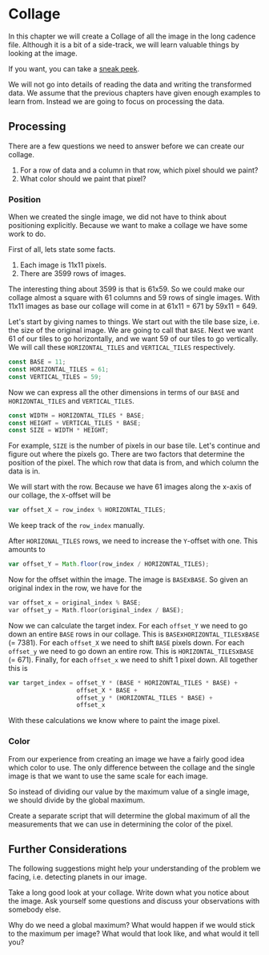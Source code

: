 # Collage
In this chapter we will create a Collage of all the image in the long cadence
file. Although it is a bit of a side-track, we will learn valuable things by
looking at the image.

If you want, you can take a [sneak peek](image/collage.png).

We will not go into details of reading the data and writing the transformed
data. We assume that the previous chapters have given enough examples to learn
from. Instead we are going to focus on processing the data.

## Processing
There are a few questions we need to answer before we can create our collage.

1. For a row of data and a column in that row, which pixel should we paint?
2. What color should we paint that pixel?

### Position
When we created the single image, we did not have to think about positioning
explicitly. Because we want to make a collage we have some work to do.

First of all, lets state some facts.

1. Each image is 11x11 pixels.
2. There are 3599 rows of images.

The interesting thing about 3599 is that is 61x59. So we could make our collage
almost a square with 61 columns and 59 rows of single images. With 11x11 images
as base our collage will come in at 61x11 = 671 by 59x11 = 649.

Let's start by giving names to things. We start out with the tile base size,
i.e. the size of the original image. We are going to call that `BASE`. Next we
want 61 of our tiles to go horizontally, and we want 59 of our tiles to go
vertically. We will call these `HORIZONTAL_TILES` and `VERTICAL_TILES`
respectively.

```javascript
const BASE = 11;
const HORIZONTAL_TILES = 61;
const VERTICAL_TILES = 59;
```

Now we can express all the other dimensions in terms of our `BASE` and
`HORIZONTAL_TILES` and `VERTICAL_TILES`.

```rust
const WIDTH = HORIZONTAL_TILES * BASE;
const HEIGHT = VERTICAL_TILES * BASE;
const SIZE = WIDTH * HEIGHT;
```

For example, `SIZE` is the number of pixels in our base tile. Let's continue and
figure out where the pixels go. There are two factors that determine the
position of the pixel. The which row that data is from, and which column the
data is in. 

We will start with the row. Because we have 61 images along the x-axis of our
collage, the `X`-offset will be

```javascript
var offset_X = row_index % HORIZONTAL_TILES;
```

We keep track of the `row_index` manually.

After `HORIZONAL_TILES` rows, we need to increase the `Y`-offset with one. This amounts to

```javascript
var offset_Y = Math.floor(row_index / HORIZONTAL_TILES);
```

Now for the offset within the image. The image is `BASE`x`BASE`. So given an original
index in the row, we have for the 

```rust
var offset_x = original_index % BASE;
var offset_y = Math.floor(original_index / BASE);
```

Now we can calculate the target index. For each `offset_Y` we need to go down an
entire `BASE` rows in our collage. This is `BASE`x`HORIZONTAL_TILES`x`BASE` (=
7381). For each `offset_X` we need to shift `BASE` pixels down. For each
`offset_y` we need to go down an entire row. This is `HORIZONTAL_TILES`x`BASE`
(= 671). Finally, for each `offset_x` we need to shift 1 pixel 
down. All together this is

```javascript
var target_index = offset_Y * (BASE * HORIZONTAL_TILES * BASE) +
                   offset_X * BASE +
                   offset_y * (HORIZONTAL_TILES * BASE) +
                   offset_x
```

With these calculations we know where to paint the image pixel.

### Color
From our experience from creating an image we have a fairly good idea which
color to use. The only difference between the collage and the single image is
that we want to use the same scale for each image.

So instead of dividing our value by the maximum value of a single image, we
should divide by the global maximum.

Create a separate script that will determine the global maximum of all the
measurements that we can use in determining the color of the pixel.

## Further Considerations
The following suggestions might help your understanding of the problem we
facing, i.e. detecting planets in our image.

Take a long good look at your collage. Write down what you notice about the
image. Ask yourself some questions and discuss your observations with somebody
else. 

Why do we need a global maximum? What would happen if we would stick to the
maximum per image? What would that look like, and what would it tell you?
